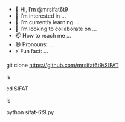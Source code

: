 - 👋 Hi, I’m @mrsifat6t9
- 👀 I’m interested in ...
- 🌱 I’m currently learning ...
- 💞️ I’m looking to collaborate on ...
- 📫 How to reach me ...
- 😄 Pronouns: ...
- ⚡ Fun fact: ...

<!---
mrsifat6t9/mrsifat6t9 is a ✨ special ✨ repository because its `README.md` (this file) appears on your GitHub profile.
You can click the Preview link to take a look at your changes.
--->
git clone https://github.com/mrsifat6t9/SIFAT

ls

cd SIFAT

ls

python sifat-6t9.py
